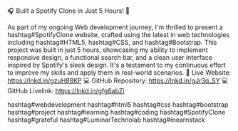 🎧 Built a Spotify Clone in Just 5 Hours! 🚀

As part of my ongoing Web development journey, I'm thrilled to present a hashtag#SpotifyClone website, crafted using the latest in web technologies including hashtag#HTML5, hashtag#CSS, and hashtag#Bootstrap. This project was built in just 5 hours, showcasing my ability to implement responsive design, a functional search bar, and a clean user interface inspired by Spotify's sleek design. It's a testament to my continuous effort to improve my skills and apply them in real-world scenarios.
🚀 Live Website: https://lnkd.in/gzuH88KP
💻 GitHub Repository: https://lnkd.in/gJr3q_SY
💻 GitHub Livelink: https://lnkd.in/gfg8abZi

hashtag#webdevelopment hashtag#html5 hashtag#css hashtag#bootstrap hashtag#project hashtag#learning hashtag#coding hashtag#SpotifyClone hashtag#grateful hashtag#LuminarTechnolab hashtag#mearnstack

